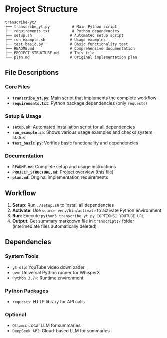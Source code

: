 # Project Structure

```
transcribe-yt/
├── transcribe_yt.py          # Main Python script
├── requirements.txt          # Python dependencies
├── setup.sh                 # Automated setup script
├── run_example.sh           # Usage examples
├── test_basic.py            # Basic functionality test
├── README.md                # Comprehensive documentation
├── PROJECT_STRUCTURE.md     # This file
└── plan.md                  # Original implementation plan
```

## File Descriptions

### Core Files
- **`transcribe_yt.py`**: Main script that implements the complete workflow
- **`requirements.txt`**: Python package dependencies (only `requests`)

### Setup & Usage
- **`setup.sh`**: Automated installation script for all dependencies
- **`run_example.sh`**: Shows various usage examples and checks system status
- **`test_basic.py`**: Verifies basic functionality and dependencies

### Documentation
- **`README.md`**: Complete setup and usage instructions
- **`PROJECT_STRUCTURE.md`**: Project overview (this file)
- **`plan.md`**: Original implementation requirements

## Workflow

1. **Setup**: Run `./setup.sh` to install all dependencies
2. **Activate**: Use `source venv/bin/activate` to activate Python environment
3. **Run**: Execute `python3 transcribe_yt.py [OPTIONS] YOUTUBE_URL`
4. **Output**: Get summary markdown file in `transcripts/` folder (intermediate files automatically deleted)

## Dependencies

### System Tools
- `yt-dlp`: YouTube video downloader
- `uvx`: Universal Python runner for WhisperX
- `Python 3.7+`: Runtime environment

### Python Packages
- `requests`: HTTP library for API calls

### Optional
- `Ollama`: Local LLM for summaries
- `DeepSeek API`: Cloud-based LLM for summaries
